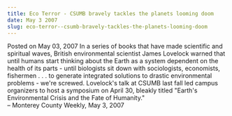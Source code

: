 ```yaml
---
title: Eco Terror - CSUMB bravely tackles the planets looming doom
date: May 3 2007
slug: eco-terror--csumb-bravely-tackles-the-planets-looming-doom
---
```


 



<span class="date">Posted on May 03, 2007    </span>
In a series of books that have made scientific and spiritual waves,
British environmental scientist James Lovelock warned that until
humans start thinking about the Earth as a system dependent on the
health of its parts - until biologists sit down with sociologists,
economists, fishermen . . . to generate integrated solutions to
drastic environmental problems - we&apos;re screwed. Lovelock&apos;s talk at
CSUMB last fall led campus organizers to host a symposium on April
30, bleakly titled &quot;Earth&apos;s Environmental Crisis and the Fate of
Humanity.&quot;<br>
&#x2013; Monterey County Weekly, May 3, 2007<br/></br>




```
